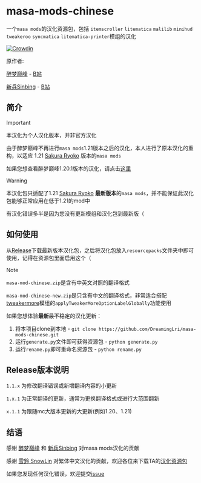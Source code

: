 # masa-mods-chinese
一个`masa mods`的汉化资源包，包括 `itemscroller` `litematica` `malilib` `minihud` `tweakeroo` `syncmatica` `litematica-printer`模组的汉化

[![Crowdin](https://badges.crowdin.net/masa-mod-chinese/localized.svg)](https://crowdin.com)

原作者: 

[醉梦巅峰](mailto:893136473@qq.com) - [B站](https://space.bilibili.com/13205801) 

[新兵Sinbing](https://github.com/Sinbing) - [B站](https://space.bilibili.com/1446187)

## 简介

> [!IMPORTANT]
> 本汉化为个人汉化版本，并非官方汉化

由于醉梦巅峰不再进行`masa mods`1.21版本之后的汉化，本人进行了原本汉化的重构，以适应 1.21 [Sakura Ryoko](https://github.com/sakura-ryoko) 版本的`masa mods`

如果您想查看醉梦巅峰1.20.1版本的汉化，请点击[这里](https://github.com/DreamingLri/masa-mods-chinese/tree/1.20)

> [!WARNING]  
> 本汉化包只适配了1.21 [Sakura Ryoko](https://github.com/sakura-ryoko) **最新版本**的`masa mods`，并不能保证此汉化包能够正常应用在低于1.21的mod中
> 
> 有汉化错误多半是因为您没有更新模组和汉化包到最新版（

## 如何使用

从[Release](https://github.com/DreamingLri/masa-mods-chinese/releases)下载最新版本汉化包，之后将汉化包放入`resourcepacks`文件夹中即可使用，记得在资源包里面启用这个（

> [!NOTE]
> `masa-mod-chinese.zip`是含有中英文对照的翻译格式
>
> `masa-mod-chinese-new.zip`是只含有中文的翻译格式，非常适合搭配[tweakermore](https://github.com/Fallen-Breath/tweakermore)模组的`applyTweakerMoreOptionLabelGlobally`功能使用

如果您想体验**最新**~~最不稳定~~的汉化更新：

1. 将本项目clone到本地 - `git clone https://github.com/DreamingLri/masa-mods-chinese.git`
2. 运行`generate.py`文件即可获得资源包 - `python generate.py`
3. 运行`rename.py`即可重命名资源包 - `python rename.py`

## Release版本说明

`1.1.x` 为修改翻译错误或新增翻译内容的小更新

`1.x.1` 为正常翻译的更新，通常为更换翻译格式或进行大范围翻新

`x.1.1` 为跟随mc大版本更新的大更新(例如1.20、1.21)

## 结语

感谢 [醉梦巅峰](mailto:893136473@qq.com) 和 [新兵Sinbing](https://github.com/Sinbing) 对masa mods汉化的贡献

感谢 [雪鈴 SnowLin](https://github.com/snowlinouo) 对繁体中文汉化的贡献，欢迎各位来下载TA的[汉化资源包](https://modrinth.com/resourcepack/masa-family-bucket-translationpack)

如果您发现任何汉化错误，欢迎提交[issue](https://github.com/DreamingLri/masa-mods-chinese/issues/new)